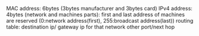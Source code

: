 MAC address: 6bytes (3bytes manufacturer and 3bytes card)
IPv4 address: 4bytes (network and machines parts): first and last address of machines are reserved (0:network address(first), 255:broadcast address(last))
routing table: destination ip/ gateway ip for that network other port/next hop
